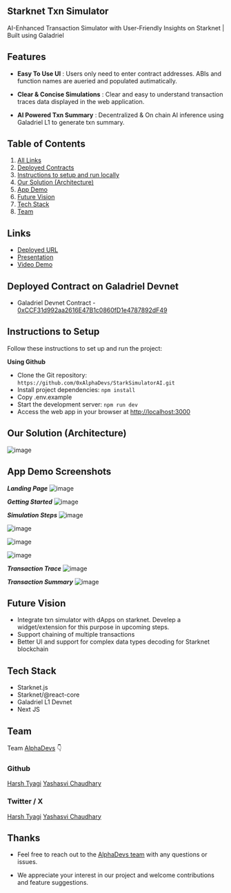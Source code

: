 ## Starknet Txn Simulator

AI-Enhanced Transaction Simulator with User-Friendly Insights on Starknet | Built using Galadriel

## Features

- **Easy To Use UI** : Users only need to enter contract addresses. ABIs and function names are aueried and populated autimatically.

- **Clear & Concise Simulations** : Clear and easy to understand transaction traces data displayed in the web application.

- **AI Powered Txn Summary** : Decentralized & On chain AI inference using Galadriel L1 to generate txn summary.

## Table of Contents

1. [All Links](#links)
2. [Deployed Contracts](#deployed-contract-on-galadriel-devnet)
3. [Instructions to setup and run locally ](#instructions-to-setup)
4. [Our Solution (Architecture)](#our-solution-architecture)
5. [App Demo](#app-demo-screenshots)
6. [Future Vision](#future-vision)
7. [Tech Stack](#tech-stack)
8. [Team](#team)

## Links

- [Deployed URL]()
- [Presentation]()
- [Video Demo]()

## Deployed Contract on Galadriel Devnet

- Galadriel Devnet Contract - [0xCCF31d992aa2616E47B1c0860fD1e4787892dF49](https://explorer.galadriel.com/address/0xCCF31d992aa2616E47B1c0860fD1e4787892dF49)

## Instructions to Setup

Follow these instructions to set up and run the project:

**Using Github**

- Clone the Git repository: `https://github.com/0xAlphaDevs/StarkSimulatorAI.git`
- Install project dependencies: `npm install`
- Copy .env.example
- Start the development server: `npm run dev`
- Access the web app in your browser at [http://localhost:3000](http://localhost:3000)

## Our Solution (Architecture)

![image](/public/appDemo/architecture.png)

## App Demo Screenshots

**_Landing Page_**
![image](/public/appDemo/1.jpeg)

**_Getting Started_**
![image](/public/appDemo/2.jpeg)

**_Simulation Steps_**
![image](/public/appDemo/3.jpeg)

![image](/public/appDemo/4.jpeg)

![image](/public/appDemo/5.jpeg)

![image](/public/appDemo/6.jpeg)

**_Transaction Trace_**
![image](/public/appDemo/7.jpeg)

**_Transaction Summary_**
![image](/public/appDemo/8.jpeg)

## Future Vision

- Integrate txn simulator with dApps on starknet. Develep a widget/extension for this purpose in upcoming steps.
- Support chaining of multiple transactions
- Better UI and support for complex data types decoding for Starknet blockchain

## Tech Stack

- Starknet.js
- Starknet/@react-core
- Galadriel L1 Devnet
- Next JS

## Team

Team [AlphaDevs](https://www.alphadevs.dev) 👇

### Github

[Harsh Tyagi](https://github.com/mr-harshtyagi)
[Yashasvi Chaudhary](https://github.com/0xyshv)

### Twitter / X

[Harsh Tyagi](https://twitter.com/0xmht)
[Yashasvi Chaudhary](https://twitter.com/0xyshv)

## Thanks

- Feel free to reach out to the [AlphaDevs team](https://www.alphadevs.dev) with any questions or issues.

- We appreciate your interest in our project and welcome contributions and feature suggestions.
